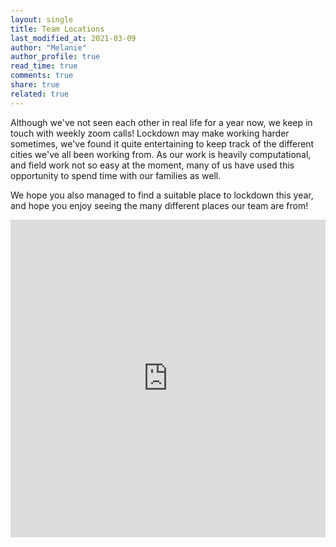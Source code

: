 ```yaml
---
layout: single
title: Team Locations
last_modified_at: 2021-03-09
author: "Melanie"
author_profile: true
read_time: true
comments: true
share: true
related: true
---
```


Although we've not seen each other in real life for a year now, we keep in touch with weekly zoom calls! Lockdown may make working harder sometimes, we've found it quite entertaining to keep track of the different cities we've all been working from. As our work is heavily computational, and field work not so easy at the moment, many of us have used this opportunity to spend time with our families as well. 

We hope you also managed to find a suitable place to lockdown this year, and hope you enjoy seeing the many different places our team are from!


<iframe title="Our locations during the 2021 lockdown" aria-label="chart" id="datawrapper-chart-OEM92" src="https://datawrapper.dwcdn.net/OEM92/2/" scrolling="no" frameborder="0" style="width: 0; min-width: 100% !important; border: none;" height="508"></iframe><script type="text/javascript">!function(){"use strict";window.addEventListener("message",(function(a){if(void 0!==a.data["datawrapper-height"])for(var e in a.data["datawrapper-height"]){var t=document.getElementById("datawrapper-chart-"+e)||document.querySelector("iframe[src*='"+e+"']");t&&(t.style.height=a.data["datawrapper-height"][e]+"px")}}))}();
</script>